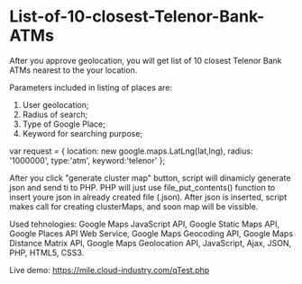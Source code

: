 # List-of-10-closest-Telenor-Bank-ATMs
After you approve geolocation, you will get list of 10 closest Telenor Bank ATMs nearest to the your location.

Parameters included in listing of places are:

1. User geolocation;
2. Radius of search;
3. Type of Google Place;
4. Keyword for searching purpose;


var request = {
                location: new google.maps.LatLng(lat,lng),
                radius: '1000000',
                type:'atm',
                keyword:'telenor'
              }; 

After you click "generate cluster map" button, script will dinamicly generate json and send ti to PHP. PHP will just use file_put_contents() function to insert youre json in already created file (.json). After json is inserted, script makes call for creating clusterMaps, and soon map will be vissible.

Used tehnologies: Google Maps JavaScript API, Google Static Maps API, Google Places API Web Service, Google Maps Geocoding API, Google Maps Distance Matrix API, Google Maps Geolocation API, JavaScript, Ajax, JSON, PHP, HTML5, CSS3.

Live demo: https://mile.cloud-industry.com/qTest.php
